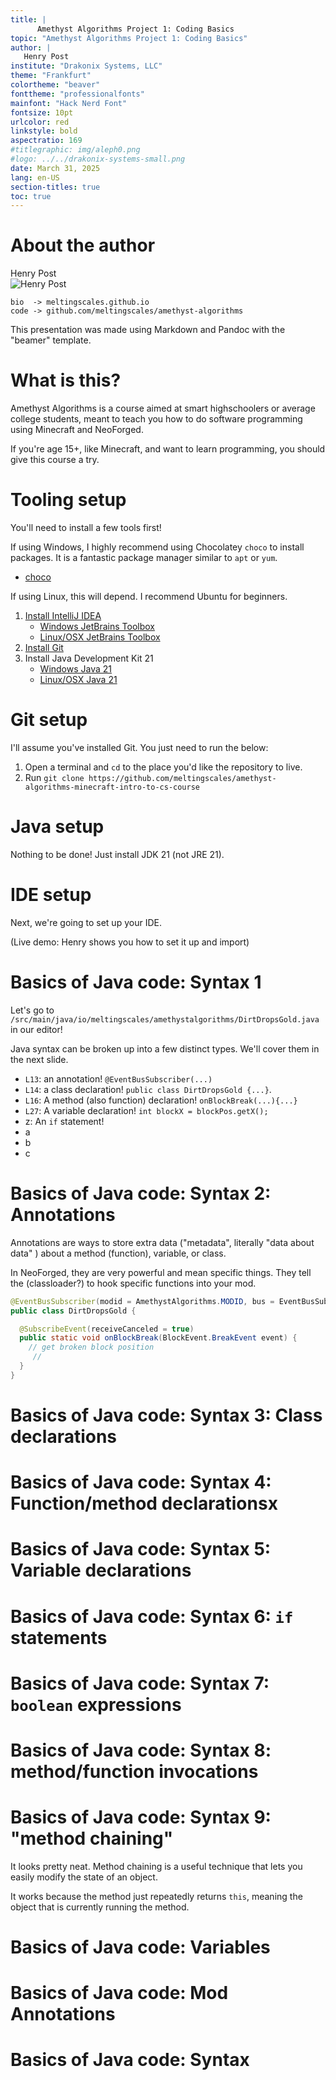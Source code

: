 ```yaml
---
title: |
      Amethyst Algorithms Project 1: Coding Basics
topic: "Amethyst Algorithms Project 1: Coding Basics"
author: |
   Henry Post
institute: "Drakonix Systems, LLC"
theme: "Frankfurt"
colortheme: "beaver"
fonttheme: "professionalfonts"
mainfont: "Hack Nerd Font"
fontsize: 10pt
urlcolor: red
linkstyle: bold
aspectratio: 169
#titlegraphic: img/aleph0.png
#logo: ../../drakonix-systems-small.png
date: March 31, 2025
lang: en-US
section-titles: true
toc: true
---
```


# About the author

Henry Post  
![Henry Post](https://meltingscales.github.io/static/headshot.png)

```
bio  -> meltingscales.github.io
code -> github.com/meltingscales/amethyst-algorithms
```
This presentation was made using Markdown and Pandoc with the "beamer" template.

# What is this?

Amethyst Algorithms is a course aimed at smart highschoolers or average college students, meant to teach you how to do software programming using Minecraft and NeoForged.

If you're age 15+, like Minecraft, and want to learn programming, you should give this course a try.

# Tooling setup

You'll need to install a few tools first!

If using Windows, I highly recommend using Chocolatey `choco` to install packages. It is a fantastic package manager similar to `apt` or `yum`.

- [choco](https://docs.chocolatey.org/en-us/choco/setup/)

If using Linux, this will depend. I recommend Ubuntu for beginners.

1. [Install IntelliJ IDEA](https://www.jetbrains.com/idea/)
   - [Windows JetBrains Toolbox](https://community.chocolatey.org/packages/jetbrainstoolbox)
   - [Linux/OSX JetBrains Toolbox](https://www.jetbrains.com/toolbox-app/)
2. [Install Git](https://git-scm.com/)
3. Install Java Development Kit 21
    - [Windows Java 21](https://community.chocolatey.org/packages/openjdk/21.0.0)
    - [Linux/OSX Java 21](https://askubuntu.com/a/1492589)

# Git setup

I'll assume you've installed Git. You just need to run the below:
1. Open a terminal and `cd` to the place you'd like the repository to live.
2. Run `git clone https://github.com/meltingscales/amethyst-algorithms-minecraft-intro-to-cs-course`

# Java setup

Nothing to be done! Just install JDK 21 (not JRE 21).

# IDE setup

Next, we're going to set up your IDE.

(Live demo: Henry shows you how to set it up and import)

# Basics of Java code: Syntax 1

Let's go to `/src/main/java/io/meltingscales/amethystalgorithms/DirtDropsGold.java` in our editor!

Java syntax can be broken up into a few distinct types. We'll cover them in the next slide.

- `L13`: an annotation! `@EventBusSubscriber(...)`
- `L14`: a class declaration! `public class DirtDropsGold {...}`.
- `L16`: A method (also function) declaration! `onBlockBreak(...){...}`
- `L27`: A variable declaration! `int blockX = blockPos.getX();`
- z: An `if` statement! 
- a
- b
- c

# Basics of Java code: Syntax 2: Annotations

Annotations are ways to store extra data ("metadata", literally "data about data" ) about a method (function), 
variable, or class.

In NeoForged, they are very powerful and mean specific things. They tell the (classloader?) to hook specific functions
into your mod.

[//]: # (TODO make this more descriptive?)

```java
@EventBusSubscriber(modid = AmethystAlgorithms.MODID, bus = EventBusSubscriber.Bus.GAME)
public class DirtDropsGold {

  @SubscribeEvent(receiveCanceled = true)
  public static void onBlockBreak(BlockEvent.BreakEvent event) {
    // get broken block position
     // 
  }
}

```

# Basics of Java code: Syntax 3: Class declarations
# Basics of Java code: Syntax 4: Function/method declarationsx
# Basics of Java code: Syntax 5: Variable declarations
# Basics of Java code: Syntax 6: `if` statements
# Basics of Java code: Syntax 7: `boolean` expressions
# Basics of Java code: Syntax 8: method/function invocations
# Basics of Java code: Syntax 9: "method chaining"

It looks pretty neat. Method chaining is a useful technique that lets you easily modify the state of an object.

It works because the method just repeatedly returns `this`, meaning the object that is currently running the method.




# Basics of Java code: Variables

# Basics of Java code: Mod Annotations

# Basics of Java code: Syntax


